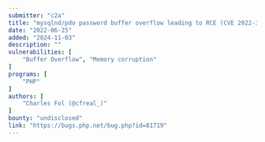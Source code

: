 ```yaml
---
submitter: "c2a"
title: "mysqlnd/pdo password buffer overflow leading to RCE (CVE 2022-31626)"
date: "2022-06-25"
added: "2024-11-03"
description: ""
vulnerabilities: [
    "Buffer Overflow", "Memory corruption"
]
programs: [
    "PHP"
]
authors: [
    "Charles Fol (@cfreal_)"
]
bounty: "undisclosed"
link: "https://bugs.php.net/bug.php?id=81719"
---
```




